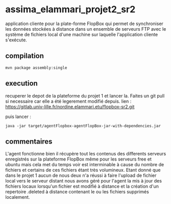 # assima_elammari_projet2_sr2

application cliente pour la plate-forme FlopBox qui permet de synchroniser les données stockées à distance dans un ensemble de serveurs FTP avec le système de fichiers local d'une machine sur laquelle l'application cliente s'exécute.

## compilation 

```console
mvn package assembly:single
```

## execution 

recuperer le depot de la plateforme du projet 1 et lancer la. Faites un git pull si necessaire car elle a été legerement modifié depuis.
lien : https://gitlab.univ-lille.fr/nordine.elammari.etu/flopbox-sr2.git

puis lancer :

```console
java -jar target/agentFlopbox-agentFlopBox-jar-with-dependencies.jar
```

## commentaires

L'agent fonctionne bien il récupère tout les contenus des differents serveurs enregistrés sur la plateforme FlopBox même pour les serveurs free et ubuntu mais cela met du temps voir est interminable à cause du nombre de fichiers et certains de ces fichiers étant très volumineux.
Etant donné que dans le projet 1 aucun de nous deux n'a réussi à faire l'upload de fichier local vers le serveur distant nous avons géré pour l'agent la mis à jour des fichiers locaux lorsqu'un fichier est modifié à distance et la création d'un repertoire .deleted à distance contenant le ou les fichiers supprimés localement.




